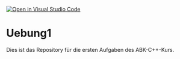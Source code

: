 [![Open in Visual Studio Code](https://classroom.github.com/assets/open-in-vscode-f059dc9a6f8d3a56e377f745f24479a46679e63a5d9fe6f495e02850cd0d8118.svg)](https://classroom.github.com/online_ide?assignment_repo_id=5956068&assignment_repo_type=AssignmentRepo)
# Uebung1

Dies ist das Repository für die ersten Aufgaben des ABK-C++-Kurs.
